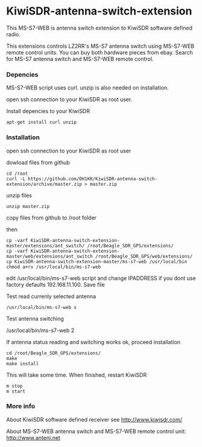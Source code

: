 # KiwiSDR-antenna-switch-extension

This MS-S7-WEB is antenna switch extension to KiwiSDR software defined radio.

This extensions controls LZ2RR's MS-S7 antenna switch using MS-S7-WEB remote control units. You can buy both hardware pieces from ebay. Search for MS-S7 antenna switch and MS-S7-WEB remote control.

### Depencies

MS-S7-WEB script uses curl. unzip is also needed on installation.

open ssh connection to your KiwiSDR as root user.

Install depencies to your KiwiSDR

    apt-get install curl unzip

### Installation

open ssh connection to your KiwiSDR as root user

dowload files from github

    cd /root
    curl -L https://github.com/OH1KK/KiwiSDR-antenna-switch-extension/archive/master.zip > master.zip

unzip files

    unzip master.zip

copy files from github to /root folder

then

    cp -varf KiwiSDR-antenna-switch-extension-master/extensions/ant_switch/ /root/Beagle_SDR_GPS/extensions/
    cp -varf KiwiSDR-antenna-switch-extension-master/web/extensions/ant_switch /root/Beagle_SDR_GPS/web/extensions/
    cp KiwiSDR-antenna-switch-extension-master/ms-s7-web /usr/local/bin
    chmod a+rx /usr/local/bin/ms-s7-web

edit /usr/local/bin/ms-s7-web script and change IPADDRESS if you dont use factory defaults 192.168.11.100.
Save file

Test read currenly selected antenna 
  
    /usr/local/bin/ms-s7-web s

Test antenna switching 

   /usr/local/bin/ms-s7-web 2
   
If antenna status reading and switching works ok, proceed installation

    cd /root/Beagle_SDR_GPS/extensions/
    make
    make install

This will take some time. When finished, restart KiwiSDR

    m stop
    m start


### More info
About KiwiSDR software defined receiver see http://www.kiwisdr.com/

About MS-S7-WEB antenna switch and MS-S7-WEB remote control unit: http://www.anteni.net
